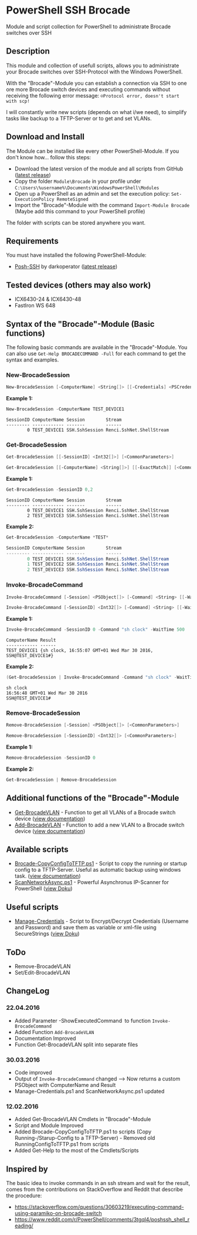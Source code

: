 # PowerShell SSH Brocade

Module and script collection for PowerShell to administrate Brocade switches over SSH

## Description

This module and collection of usefull scripts, allows you to administrate your Brocade switches over SSH-Protocol with the Windows PowerShell.

With the "Brocade"-Module you can establish a connection via SSH to one ore more Brocade switch devices and executing commands without receiving the following error message: `☺Protocol error, doesn't start with scp!`

I will constantly write new scripts (depends on what i/we need), to simplify tasks like backup to a TFTP-Server or to get and set VLANs.

## Download and Install

The Module can be installed like every other PowerShell-Module. If you don't know how... follow this steps:

* Download the latest version of the module and all scripts from GitHub ([latest release](https://github.com/BornToBeRoot/PowerShell-SSH-Brocade/releases/latest))
* Copy the folder `Module\Brocade` in your profile under `C:\Users\%username%\Documents\WindowsPowerShell\Modules`
* Open up a PowerShell as an admin and set the execution policy: `Set-ExecutionPolicy RemoteSigned`
* Import the "Brocade"-Module with the command `Import-Module Brocade` (Maybe add this command to your PowerShell profile)

The folder with scripts can be stored anywhere you want.

## Requirements

You must have installed the following PowerShell-Module:

- [Posh-SSH](https://github.com/darkoperator/Posh-SSH) by darkoperator ([latest release](https://github.com/darkoperator/Posh-SSH/releases/latest))

## Tested devices (others may also work)

* ICX6430-24 & ICX6430-48
* FastIron WS 648

## Syntax of the "Brocade"-Module (Basic functions)

The following basic commands are available in the "Brocade"-Module. 
You can also use `Get-Help BROCADECOMMAND -Full` for each command to get the syntax and examples.

### New-BrocadeSession

```powershell
New-BrocadeSession [-ComputerName] <String[]> [[-Credentials] <PSCredential>] [<CommonParameters>]
```

**Example 1:**

```PowerShell
New-BrocadeSession -ComputerName TEST_DEVICE1
```

```
SessionID ComputerName Session        Stream
--------- ------------ -------        ------
        0 TEST_DEVICE1 SSH.SshSession Renci.SshNet.ShellStream
```

### Get-BrocadeSession

```powershell
Get-BrocadeSession [[-SessionID] <Int32[]>] [<CommonParameters>]

Get-BrocadeSession [[-ComputerName] <String[]>] [[-ExactMatch]] [<CommonParameters>]
```

**Example 1:**

```powershell
Get-BrocadeSession -SessionID 0,2
```

```
SessionID ComputerName Session        Stream
--------- ------------ -------        ------
        0 TEST_DEVICE1 SSH.SshSession Renci.SshNet.ShellStream
	    2 TEST_DEVICE3 SSH.SshSession Renci.SshNet.ShellStream
```

**Example 2:**

```powershell
Get-BrocadeSession -ComputerName *TEST*

SessionID ComputerName Session        Stream
--------- ------------ -------        ------
        0 TEST_DEVICE1 SSH.SshSession Renci.SshNet.ShellStream
		1 TEST_DEVICE2 SSH.SshSession Renci.SshNet.ShellStream
	    2 TEST_DEVICE3 SSH.SshSession Renci.SshNet.ShellStream
```

### Invoke-BrocadeCommand

```powershell
Invoke-BrocadeCommand [-Session] <PSObject[]> [-Command] <String> [[-WaitTime] <Int32>] [[-ShowExecutedCommand]] [<CommonParameters>]

Invoke-BrocadeCommand [-SessionID] <Int32[]> [-Command] <String> [[-WaitTime] <Int32>] [<CommonParameters>]
```

**Example 1:**

```powershell
Invoke-BrocadeCommand -SessionID 0 -Command "sh clock" -WaitTime 500
```

```
ComputerName Result
------------ ------
TEST_DEVICE1 {sh clock, 16:55:07 GMT+01 Wed Mar 30 2016, SSH@TEST_DEVICE1#}
```

**Example 2:**

```powershell
(Get-BrocadeSession | Invoke-BrocadeCommand -Command "sh clock" -WaitTime 500).Result
```

```
sh clock
16:56:48 GMT+01 Wed Mar 30 2016
SSH@TEST_DEVICE1#
```

### Remove-BrocadeSession

```powershell
Remove-BrocadeSession [-Session] <PSObject[]> [<CommonParameters>]

Remove-BrocadeSession [-SessionID] <Int32[]> [<CommonParameters>]
```

**Example 1:**

```powershell
Remove-BrocadeSession -SessionID 0
``` 

**Example 2:**

```powershell
Get-BrocadeSession | Remove-BrocadeSession
```

## Additional functions of the "Brocade"-Module

* [Get-BrocadeVLAN](Modules/Brocade/Get-BrocadeVLAN.ps1) - Function to get all VLANs of a Brocade switch device ([view documentation](Documentation/Get-BrocadeVLAN.README.md))
* [Add-BrocadeVLAN](Modules/Brocade/Add-BrocadeVLAN.ps1) - Function to add a new VLAN to a Brocade switch device ([view documentation](Documentation/Add-BrocadeVLAN.README.md))

## Available scripts

* [Brocade-CopyConfigToTFTP.ps1](Scripts/Brocade-CopyConfigToTFTP.ps1) - Script to copy the running or startup config to a TFTP-Server. Useful as 
	automatic backup using windows task. ([view documentation](Documentation/Brocade-CopyConfigToTFTP.README.md))
* [ScanNetworkAsync.ps1](Scripts/ScanNetworkAsync.ps1) - Powerful Asynchronus IP-Scanner for PowerShell ([view Doku](https://github.com/BornToBeRoot/PowerShell_Async-IPScanner/blob/master/README.md))

## Useful scripts

* [Manage-Credentials](Scripts/Manage-Credentials.ps1) - Script to Encrypt/Decrypt Credentials (Username and Password) and save them as variable or xml-file using SecureStrings ([view Doku](https://github.com/BornToBeRoot/PowerShell_Manage-Credentials/blob/master/README.md))

## ToDo

* Remove-BrocadeVLAN
* Set/Edit-BrocadeVLAN

## ChangeLog

### 22.04.2016

* Added Parameter -ShowExecutedCommand` `to function `Invoke-BrocadeCommand`
* Added Function `Add-BrocadeVLAN`
* Documentation Improved
* Function Get-BrocadeVLAN split into separate files

### 30.03.2016

* Code improved
* Output of `Invoke-BrocadeCommand` changed --> Now returns a custom PSObject with ComputerName and Result
* Manage-Credentials.ps1 and ScanNetworkAsync.ps1 updated

### 12.02.2016

* Added Get-BrocadeVLAN Cmdlets in "Brocade"-Module
* Script and Module Improved
* Added Brocade-CopyConfigToTFTP.ps1 to scripts (Copy Running-/Starup-Config to a TFTP-Server) - Removed old RunningConfigToTFTP.ps1 from scripts
* Added Get-Help to the most of the Cmdlets/Scripts

## Inspired by

The basic idea to invoke commands in an ssh stream and wait for the result, comes from the contributions on StackOverflow and Reddit that describe the procedure:
- https://stackoverflow.com/questions/30603219/executing-command-using-paramiko-on-brocade-switch
- https://www.reddit.com/r/PowerShell/comments/3tgql4/poshssh_shell_reading/
